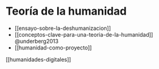 # Teoría de la humanidad

- [[ensayo-sobre-la-deshumanizacion]]
- [[conceptos-clave-para-una-teoria-de-la-humanidad]] @underberg2013
 - [[humanidad-como-proyecto]]

[[humanidades-digitales]]
